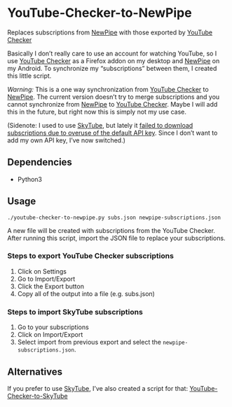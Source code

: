 # YouTube-Checker-to-NewPipe
Replaces subscriptions from [NewPipe](https://newpipe.schabi.org/) with those exported by [YouTube Checker](https://github.com/XrXr/YoutubeSubscriptionChecker)

Basically I don’t really care to use an account for watching YouTube, so I use [YouTube Checker](https://github.com/XrXr/YoutubeSubscriptionChecker) as a Firefox addon on my desktop and [NewPipe](https://newpipe.schabi.org/) on my Android.  To synchronize my “subscriptions” between them, I created this little script.

*Warning:* This is a one way synchronization from [YouTube Checker](https://github.com/XrXr/YoutubeSubscriptionChecker) to [NewPipe](https://newpipe.schabi.org/).  The current version doesn’t try to merge subscriptions and you cannot synchronize from [NewPipe](https://newpipe.schabi.org/) to [YouTube Checker](https://github.com/XrXr/YoutubeSubscriptionChecker).  Maybe I will add this in the future, but right now this is simply not my use case.

(Sidenote: I used to use [SkyTube](https://skytube-app.com/), but lately it [failed to download subscriptions due to overuse of the default API key](https://github.com/ram-on/SkyTube/issues/550).  Since I don’t want to add my own API key, I’ve now switched.)

## Dependencies
- Python3

## Usage
`./youtube-checker-to-newpipe.py subs.json newpipe-subscriptions.json`

A new file will be created with subscriptions from the YouTube Checker.  
After running this script, import the JSON file to replace your subscriptions.  

### Steps to export YouTube Checker subscriptions
1. Click on Settings  
2. Go to Import/Export  
3. Click the Export button  
4. Copy all of the output into a file (e.g. subs.json)

### Steps to import SkyTube subscriptions
1. Go to your subscriptions  
2. Click on Import/Export  
3. Select import from previous export and select the `newpipe-subscriptions.json`.

## Alternatives
If you prefer to use [SkyTube](https://skytube-app.com/), I’ve also created a script for that: [YouTube-Checker-to-SkyTube](https://github.com/jonasw234/YouTube-Checker-to-SkyTube)
